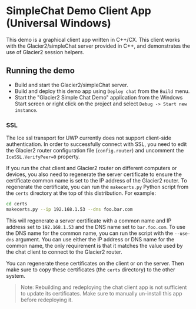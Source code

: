 # SimpleChat Demo Client App (Universal Windows)

This demo is a graphical client app written in C++/CX. This client
works with the Glacier2/simpleChat server provided in C++, and demonstrates 
the use of Glacier2 session helpers.

## Running the demo

* Build and start the Glacier2/simpleChat server.
* Build and deploy this demo app using `Deploy chat` from the `Build` menu.
* Start the "Glacier2 Simple Chat Demo" application from the Windows Start screen
or right click on the project and select `Debug -> Start new instance`.

### SSL

The Ice ssl transport for UWP currently does not support client-side 
authentication. In order to successfully connect with SSL, you need to edit 
the Glacier2 router configuration file (`config.router`) and uncomment the 
`IceSSL.VerifyPeer=0` property. 

If you run the chat client and Glacier2 router on different computers or 
devices, you also need to regenerate the server certificate to ensure the 
certificate common name is set to the IP address of the Glacier2 router. 
To regenerate the certificate, you can run the `makecerts.py` Python script 
from the `certs` directory at the top of this distribution. For example:

```bash
cd certs
makecerts.py --ip 192.168.1.53 --dns foo.bar.com
```

This will regenerate a server certificate with a common name and IP address set
to `192.168.1.53` and the DNS name set to `bar.foo.com`. To use the DNS name for
the common name, you can run the script with the `--use-dns` argument. You can
use either the IP address or DNS name for the common name, the only requirement
is that it matches the value used by the chat client to connect to the Glacier2
router.

You can regenerate these certificates on the client or on the server. Then
make sure to copy these certificates (the `certs` directory) to the other system. 

 > Note: Rebuilding and redeploying the chat client app is not sufficient to
 > update its certificates. Make sure to manually un-install this app before
 > redeploying it.

